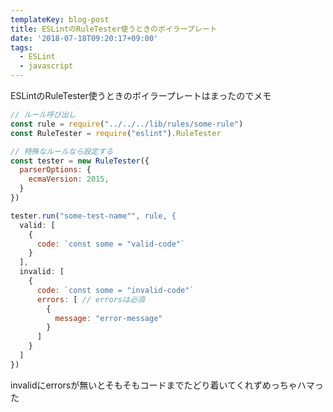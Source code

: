 ```yaml
---
templateKey: blog-post
title: ESLintのRuleTester使うときのボイラープレート
date: '2018-07-18T09:20:17+09:00'
tags:
  - ESLint 
  - javascript
---
```

ESLintのRuleTester使うときのボイラープレートはまったのでメモ

```js
// ルール呼び出し
const rule = require("../../../lib/rules/some-rule")
const RuleTester = require("eslint").RuleTester

// 特殊なルールなら設定する
const tester = new RuleTester({
  parserOptions: {
    ecmaVersion: 2015,
  }
})

tester.run("some-test-name"", rule, {
  valid: [
    {
      code: `const some = "valid-code"`
    }
  ],
  invalid: [
    {
      code: `const some = "invalid-code"`
      errors: [ // errorsは必須
        {
          message: "error-message"
        }
      ]
    }
  ]
})
```

invalidにerrorsが無いとそもそもコードまでたどり着いてくれずめっちゃハマった
